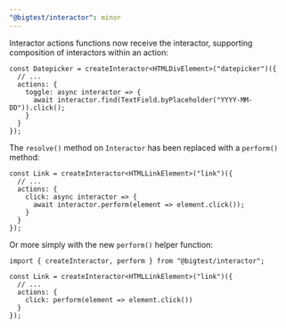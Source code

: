 ```yaml
---
"@bigtest/interactor": minor
---
```


Interactor actions functions now receive the interactor, supporting composition of
interactors within an action:

```
const Datepicker = createInteractor<HTMLDivElement>("datepicker")({
  // ...
  actions: {
    toggle: async interactor => {
      await interactor.find(TextField.byPlaceholder("YYYY-MM-DD")).click();
    }
  }
});
```

The `resolve()` method on `Interactor` has been replaced with a `perform()` method:

```
const Link = createInteractor<HTMLLinkElement>("link")({
  // ...
  actions: {
    click: async interactor => {
      await interactor.perform(element => element.click());
    }
  }
});
```

Or more simply with the new `perform()` helper function:


```
import { createInteractor, perform } from "@bigtest/interactor";

const Link = createInteractor<HTMLLinkElement>("link")({
  // ...
  actions: {
    click: perform(element => element.click())
  }
});
```